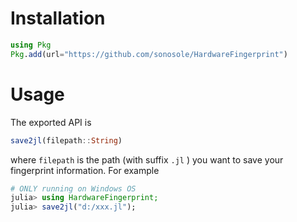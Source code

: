 # Installation

```julia
using Pkg
Pkg.add(url="https://github.com/sonosole/HardwareFingerprint")
```
# Usage

The exported API is

```julia
save2jl(filepath::String)
```

where  `filepath`  is the path (with suffix  `.jl` ) you want to save your fingerprint information. For example 

```julia
# ONLY running on Windows OS
julia> using HardwareFingerprint;
julia> save2jl("d:/xxx.jl");
```
